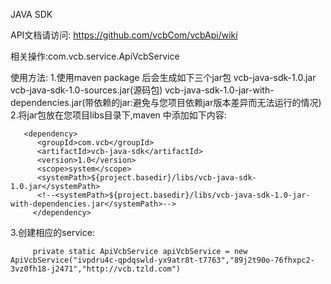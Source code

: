 JAVA SDK 

API文档请访问:
https://github.com/vcbCom/vcbApi/wiki

相关操作:com.vcb.service.ApiVcbService


使用方法:
1.使用maven package 后会生成如下三个jar包 
    vcb-java-sdk-1.0.jar
    vcb-java-sdk-1.0-sources.jar(源码包) 
    vcb-java-sdk-1.0-jar-with-dependencies.jar(带依赖的jar:避免与您项目依赖jar版本差异而无法运行的情况)
2.将jar包放在您项目libs目录下,maven 中添加如下内容:
```
   <dependency>
      <groupId>com.vcb</groupId>
      <artifactId>vcb-java-sdk</artifactId>
      <version>1.0</version>
      <scope>system</scope>
      <systemPath>${project.basedir}/libs/vcb-java-sdk-1.0.jar</systemPath>
      <!--<systemPath>${project.basedir}/libs/vcb-java-sdk-1.0-jar-with-dependencies.jar</systemPath>-->
     </dependency>
```
3.创建相应的service:
```
     private static ApiVcbService apiVcbService = new ApiVcbService("ivpdru4c-qpdqswld-yx9atr8t-t7763","89j2t90o-76fhxpc2-3vz0fh18-j2471","http://vcb.tzld.com")
```